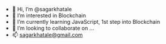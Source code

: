 - 👋 Hi, I’m @sagarkhatale
- 👀 I’m interested in Blockchain 
- 🌱 I’m currently learning JavaScript, 1st step into Blockchain 
- 💞️ I’m looking to collaborate on ...
- 📫 sagarkhatale@gmail.com

<!---
sagarkhatale/sagarkhatale is a ✨ special ✨ repository because its `README.md` (this file) appears on your GitHub profile.
You can click the Preview link to take a look at your changes.
--->
